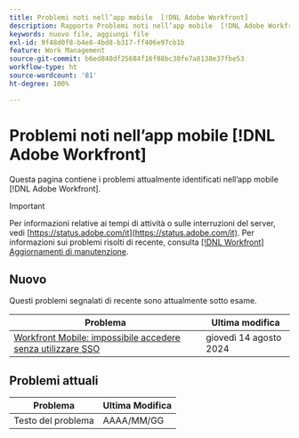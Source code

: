 ```yaml
---
title: Problemi noti nell’app mobile  [!DNL Adobe Workfront]
description: Rapporto Problemi noti nell’app mobile  [!DNL Adobe Workfront]
keywords: nuovo file, aggiungi file
exl-id: 9f48d0f8-b4e8-4bd8-b317-ff406e97cb1b
feature: Work Management
source-git-commit: b6ed840df25684f16f88bc30fe7a8138e37fbe53
workflow-type: ht
source-wordcount: '81'
ht-degree: 100%

---
```


# Problemi noti nell’app mobile [!DNL Adobe Workfront]

Questa pagina contiene i problemi attualmente identificati nell’app mobile [!DNL Adobe Workfront].

>[!IMPORTANT]
>
>Per informazioni relative ai tempi di attività o sulle interruzioni del server, vedi [https://status.adobe.com/it](https://status.adobe.com/it). Per informazioni sui problemi risolti di recente, consulta [[!DNL Workfront] Aggiornamenti di manutenzione](../maintenance/current-updates.md).

<!--**There are currently no known issues for [!DNL Workfront Mobile]**

-->



## Nuovo

Questi problemi segnalati di recente sono attualmente sotto esame.

| **Problema** | **Ultima modifica** |
| -----------------------------------------------------------------| ----------------- |
| [Workfront Mobile: impossibile accedere senza utilizzare SSO](known-issues-workfront/wf-mobile-cannot-bypass-sso.md) | giovedì 14 agosto 2024 |

## Problemi attuali

| Problema | Ultima Modifica |
|---|---|
| Testo del problema | AAAA/MM/GG |
